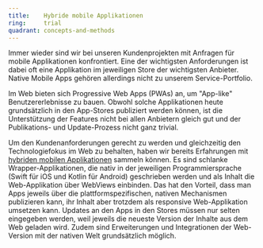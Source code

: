 ```yaml
---
title:    Hybride mobile Applikationen  
ring:     trial  
quadrant: concepts-and-methods
---
```


Immer wieder sind wir bei unseren Kundenprojekten mit Anfragen für mobile Applikationen konfrontiert. Eine der
wichtigsten Anforderungen ist dabei oft eine Applikation im jeweiligen Store der wichtigsten Anbieter. Native Mobile
Apps gehören allerdings nicht zu unserem Service-Portfolio.

Im Web bieten sich Progressive Web Apps (PWAs) an, um "App-like" Benutzererlebnisse zu bauen. Obwohl solche
Applikationen heute grundsätzlich in den App-Stores publiziert werden können, ist die Unterstützung der Features nicht
bei allen Anbietern gleich gut und der Publikations- und Update-Prozess nicht ganz trivial.

Um den Kundenanforderungen gerecht zu werden und gleichzeitig den Technologiefokus im Web zu behalten, haben wir bereits
Erfahrungen mit [hybriden mobilen Applikationen][hybride-mobile-app] sammeln können. Es sind schlanke
Wrapper-Applikationen, die nativ in der jeweiligen Programmiersprache (Swift für iOS und Kotlin für Android) geschrieben
werden und als Inhalt die Web-Applikation über WebViews einbinden. Das hat den Vorteil, dass man Apps jeweils über die
plattformspezifischen, nativen Mechanismen publizieren kann, ihr Inhalt aber trotzdem als responsive Web-Applikation
umsetzen kann. Updates an den Apps in den Stores müssen nur selten eingegeben werden, weil jeweils die neueste Version
der Inhalte aus dem Web geladen wird. Zudem sind Erweiterungen und Integrationen der Web-Version mit der nativen Welt
grundsätzlich möglich.

[hybride-mobile-app]: https://www.brightsolutions.de/blog/native-vs-hybride-vs-web-app/
